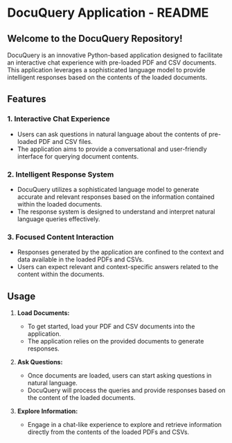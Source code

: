 # DocuQuery Application - README

## Welcome to the DocuQuery Repository!

DocuQuery is an innovative Python-based application designed to facilitate an interactive chat experience with pre-loaded PDF and CSV documents. This application leverages a sophisticated language model to provide intelligent responses based on the contents of the loaded documents.

## Features

### 1. Interactive Chat Experience
   - Users can ask questions in natural language about the contents of pre-loaded PDF and CSV files.
   - The application aims to provide a conversational and user-friendly interface for querying document contents.

### 2. Intelligent Response System
   - DocuQuery utilizes a sophisticated language model to generate accurate and relevant responses based on the information contained within the loaded documents.
   - The response system is designed to understand and interpret natural language queries effectively.

### 3. Focused Content Interaction
   - Responses generated by the application are confined to the context and data available in the loaded PDFs and CSVs.
   - Users can expect relevant and context-specific answers related to the content within the documents.

## Usage

1. **Load Documents:**
   - To get started, load your PDF and CSV documents into the application.
   - The application relies on the provided documents to generate responses.

2. **Ask Questions:**
   - Once documents are loaded, users can start asking questions in natural language.
   - DocuQuery will process the queries and provide responses based on the content of the loaded documents.

3. **Explore Information:**
   - Engage in a chat-like experience to explore and retrieve information directly from the contents of the loaded PDFs and CSVs.


